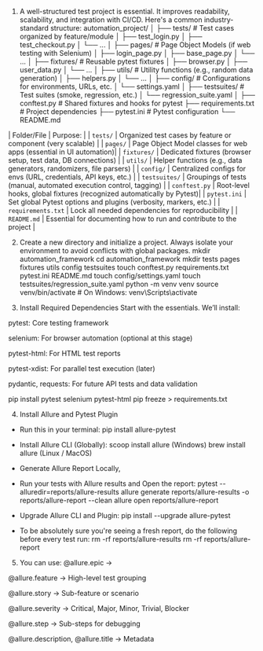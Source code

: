 1. A well-structured test project is essential. It improves readability, scalability, and integration with CI/CD. Here's a common industry-standard structure:
automation_project/
│
├── tests/                    # Test cases organized by feature/module
│   ├── test_login.py
│   ├── test_checkout.py
│   └── ...
│
├── pages/                    # Page Object Models (if web testing with Selenium)
│   ├── login_page.py
│   ├── base_page.py
│   └── ...
│
├── fixtures/                 # Reusable pytest fixtures
│   ├── browser.py
│   ├── user_data.py
│   └── ...
│
├── utils/                    # Utility functions (e.g., random data generation)
│   ├── helpers.py
│   └── ...
│
├── config/                   # Configurations for environments, URLs, etc.
│   └── settings.yaml
│
├── testsuites/               # Test suites (smoke, regression, etc.)
│   └── regression_suite.yaml
│
├── conftest.py               # Shared fixtures and hooks for pytest
├── requirements.txt          # Project dependencies
├── pytest.ini                # Pytest configuration
└── README.md

| Folder/File        |         Purpose:                                           |
| `tests/`           | Organized test cases by feature or component (very scalable)  |
| `pages/`           | Page Object Model classes for web apps (essential in UI automation)|
| `fixtures/`        | Dedicated fixtures (browser setup, test data, DB connections)   |
| `utils/`           | Helper functions (e.g., data generators, randomizers, file parsers) |
| `config/`          | Centralized configs for envs (URL, credentials, API keys, etc.)   |
| `testsuites/`      | Groupings of tests (manual, automated execution control, tagging)    |
| `conftest.py`      | Root-level hooks, global fixtures (recognized automatically by Pytest)|
| `pytest.ini`       | Set global Pytest options and plugins (verbosity, markers, etc.)      |
| `requirements.txt` | Lock all needed dependencies for reproducibility                      |
| `README.md`        | Essential for documenting how to run and contribute to the project    |

2. Create a new directory and initialize a project. Always isolate your environment to avoid conflicts with global packages.
    mkdir automation_framework
    cd automation_framework
    mkdir tests pages fixtures utils config testsuites
    touch conftest.py requirements.txt pytest.ini README.md
    touch config/settings.yaml
    touch testsuites/regression_suite.yaml
    python -m venv venv
    source venv/bin/activate   # On Windows: venv\Scripts\activate

3. Install Required Dependencies
Start with the essentials. We’ll install:

pytest: Core testing framework

selenium: For browser automation (optional at this stage)

pytest-html: For HTML test reports

pytest-xdist: For parallel test execution (later)

pydantic, requests: For future API tests and data validation 

pip install pytest selenium pytest-html
pip freeze > requirements.txt

4. Install Allure and Pytest Plugin
- Run this in your terminal: 
    pip install allure-pytest
- Install Allure CLI (Globally):
    scoop install allure (Windows)
    brew install allure (Linux / MacOS)
- Generate Allure Report Locally,
- Run your tests with Allure results and Open the report:
    pytest --alluredir=reports/allure-results
    allure generate reports/allure-results -o reports/allure-report --clean
    allure open reports/allure-report

- Upgrade Allure CLI and Plugin:
    pip install --upgrade allure-pytest
 
- To be absolutely sure you're seeing a fresh report, do the following before every test run:
    rm -rf reports/allure-results
    rm -rf reports/allure-report

5. You can use:
@allure.epic → 

@allure.feature → High-level test grouping

@allure.story → Sub-feature or scenario

@allure.severity → Critical, Major, Minor, Trivial, Blocker

@allure.step → Sub-steps for debugging

@allure.description, @allure.title → Metadata


